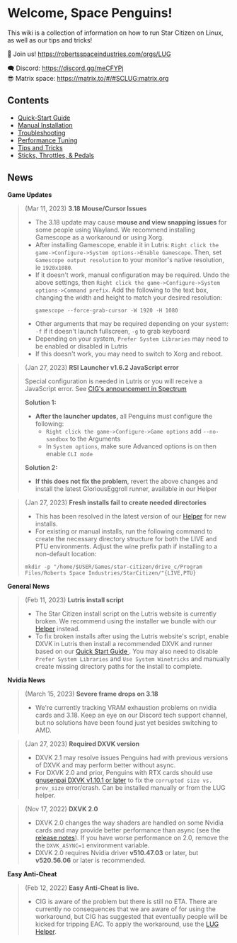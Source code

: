 # Welcome, Space Penguins!

This wiki is a collection of information on how to run Star Citizen on Linux, as well as our tips and tricks!

🐧 Join us! https://robertsspaceindustries.com/orgs/LUG  

🗨 Discord: https://discord.gg/meCFYPj  
😎 Matrix space: https://matrix.to/#/#SCLUG:matrix.org  

## Contents
* [Quick-Start Guide](Quick-Start-Guide)
* [Manual Installation](Manual-Installation)
* [Troubleshooting](Troubleshooting)
* [Performance Tuning](Performance-Tuning)
* [Tips and Tricks](Tips-and-Tricks)
* [Sticks, Throttles, & Pedals](Sticks,-Throttles,-&-Pedals)

## News

**Game Updates**

> (Mar 11, 2023) **3.18 Mouse/Cursor Issues**  
> - The 3.18 update may cause **mouse and view snapping issues** for some people using Wayland. We recommend installing Gamescope as a workaround or using Xorg.
> - After installing Gamescope, enable it in Lutris: `Right click the game->Configure->System options->Enable Gamescope`. Then, set `Gamescope output resolution` to your monitor's native resolution, ie `1920x1080`.
> - If it doesn't work, manual configuration may be required. Undo the above settings, then `Right click the game->Configure->System options->Command prefix`. Add the following to the text box, changing the width and height to match your desired resolution:
>   ```
>   gamescope --force-grab-cursor -W 1920 -H 1080
>   ```
> - Other arguments that may be required depending on your system: `-f` if it doesn't launch fullscreen, `-g` to grab keyboard
> - Depending on your system, `Prefer System Libraries` may need to be enabled or disabled in Lutris
> - If this doesn't work, you may need to switch to Xorg and reboot.

> (Jan 27, 2023) **RSI Launcher v1.6.2 JavaScript error**  
>
> Special configuration is needed in Lutris or you will receive a JavaScript error. See [CIG's announcement in Spectrum](https://robertsspaceindustries.com/spectrum/community/SC/forum/1/thread/upcoming-launcher-update-for-linux-users/5693728  )
>
> **Solution 1:**
> - **After the launcher updates,** all Penguins must configure the following:
>   - `Right click the game->Configure->Game options` add `--no-sandbox` to the Arguments
>   - In `System options`, make sure Advanced options is on then enable `CLI mode`
>
> **Solution 2:**
> - **If this does not fix the problem**, revert the above changes and install the latest GloriousEggroll runner, available in our Helper

> (Jan 27, 2023) **Fresh installs fail to create needed directories**
> - This has been resolved in the latest version of our [Helper](https://github.com/starcitizen-lug/lug-helper/releases) for new installs.
> - For existing or manual installs, run the following command to create the necessary directory structure for both the LIVE and PTU environments. Adjust the wine prefix path if installing to a non-default location:  
> ```
> mkdir -p "/home/$USER/Games/star-citizen/drive_c/Program Files/Roberts Space Industries/StarCitizen/"{LIVE,PTU}
> ```


**General News**

> (Feb 11, 2023) **Lutris install script**
> - The Star Citizen install script on the Lutris website is currently broken. We recommend using the installer we bundle with our [Helper](https://github.com/starcitizen-lug/lug-helper) instead.
> - To fix broken installs after using the Lutris website's script, enable DXVK in Lutris then install a recommended DXVK and runner based on our [Quick Start Guide ](https://github.com/starcitizen-lug/knowledge-base/wiki/Quick-Start-Guide). You may also need to disable `Prefer System Libraries` and `Use System Winetricks` and manually create missing directory paths for the install to complete.


**Nvidia News**

> (March 15, 2023) **Severe frame drops on 3.18**
> - We're currently tracking VRAM exhaustion problems on nvidia cards and 3.18. Keep an eye on our Discord tech support channel, but no solutions have been found just yet besides switching to AMD.

> (Jan 27, 2023) **Required DXVK version**
> - DXVK 2.1 may resolve issues Penguins had with previous versions of DXVK and may perform better without async.
> - For DXVK 2.0 and prior, Penguins with RTX cards should use [gnusenpai DXVK v1.10.1 or later](https://github.com/gnusenpai/dxvk/releases) to fix the `corrupted size vs. prev_size` error/crash. Can be installed manually or from the LUG helper.

> (Nov 17, 2022) **DXVK 2.0**
> - DXVK 2.0 changes the way shaders are handled on some Nvidia cards and may provide better performance than async (see the [release notes](https://github.com/doitsujin/dxvk/releases/tag/v2.0)). If you have worse performance on 2.0, remove the the `DXVK_ASYNC=1` environment variable.
> - DXVK 2.0 requires Nvidia driver **v510.47.03** or later, but **v520.56.06** or later is recommended.


**Easy Anti-Cheat**

> (Feb 12, 2022) **Easy Anti-Cheat is live.**
> - CIG is aware of the problem but there is still no ETA. There are currently no consequences that we are aware of for using the workaround, but CIG has suggested that eventually people will be kicked for tripping EAC. To apply the workaround, use the [LUG Helper](https://github.com/starcitizen-lug/lug-helper).
